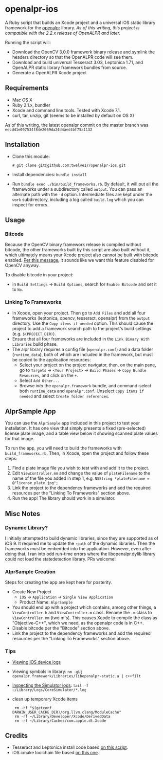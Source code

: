 openalpr-ios
============

A Ruby script that builds an Xcode project and a universal iOS static library framework for the [openalpr](https://github.com/openalpr/openalpr) library.  *As of this writing, this project is compatible with the 2.2.x release of OpenALPR and later.*

Running the script will:

- Download the OpenCV 3.0.0 framework binary release and symlink the headers directory so that the OpenALPR code will see them.
- Download and build universal Tesseract 3.03, Leptonica 1.71, and OpenALPR static library framework bundles from source.
- Generate a OpenALPR Xcode project

## Requirements

- Mac OS X
- Ruby 2.1.x, bundler
- Xcode and command line tools.  Tested with Xcode 7.1.
- curl, tar, unzip, git (seems to be installed by default on OS X)

As of this writing, the latest openalpr commit on the master branch was `eecd41e097534f84e2669da24d4aed4bf75a1132`

## Installation

- Clone this module:

  ```
  # git clone git@github.com:twelve17/openalpr-ios.git
  ```

- Install dependencies: `bundle install`
- Run `bundle exec ./bin/build_frameworks.rb`.  By default, it will put all the frameworks under a subdirectory called `output`.  You can  pass an alternate path with the `-d` option.  Intermediate files are kept under the `work` subdirectory, including a log called `build.log` which you can inspect for errors.

## Usage 

### Bitcode

Because the OpenCV binary framework release is compiled without bitcode, the other frameworks built by this script are also built without it, which ultimately means your Xcode project  also cannot be built with bitcode enabled.  [Per this message](http://stackoverflow.com/a/32728516/868173), it sounds like we want this feature disabled for OpenCV anyway.  

To disable bitcode in your project:

- In `Build Settings` → `Build Options`, search for `Enable Bitcode` and set it to `No`.   

### Linking To Frameworks

- In Xcode, open your project.  Then go to `Add Files` and add all four frameworks (leptonica, opencv, tesseract, openalpr) from the `output` directory.  Use the `Copy items if needed` option.  This should cause the project to add a framework search path to the project's build settings (e.g. `$(PROJECT_DIR)`).  
- Ensure that all four frameworks are included in the `Link Binary With Libraries` build phase.
- The alpr library requires a config file (`openalpr.conf`) and a data folder (`runtime_data`), both of which are included in the framework, but must be copied to the application resources:
  - Select your project on the project navigator, then, on the main pane, go to `Targets` → `<Your Project>` → `Build Phases` → `Copy Bundle Resources`, and click on the `+`.  
  - Select `Add Other...`
  - Browse *into* the `openalpr.framework` bundle, and command-select both `runtime_data` and `openalpr.conf`.  Unselect `Copy items if needed` and select `Create folder references`.

## AlprSample App

You can use the `AlprSample` app included in this project to test your installation.  It has one view that simply presents a fixed (pre-selected) license plate image, and a table view below it showing scanned plate values for that image.

To run the app, you will need to build the frameworks with `build_frameworks.rb`.  Then, in Xcode, open the project and follow these steps:

1. Find a plate image file you wish to test with and add it to the project.  
2. Edit `ViewController.mm` and change the value of `plateFilename` to the name of the file you added in step 1, e.g. `NSString *plateFilename = @"license_plate.jpg";`
3. Link the project to the dependency frameworks and add the required resources per the "Linking To Frameworks" section above.
4. Run the app!  The library should work in a simulator.

## Misc Notes

### Dynamic Library?

I initially attempted to build dynamic libraries, since they are supported as of iOS 9.  It required me to update the `rpath` of the dynamic libraries.  Then the frameworks must be embedded into the application.  However, even after doing that, I ran into odd run-time errors where the libopenalpr.dylib library could not load the statedetection library.  PRs welcome!

### AlprSample Creation

Steps for creating the app are kept here for posterity.

- Create New Project
  - `iOS` → `Application` → `Single View Application`
  - Product Name: `AlprSample`
- You should end up with a project which contains, among other things, a `ViewController.h` and `ViewController.m` class.  Rename the `.m` class to `ViewController.mm` (two m's).  This causes Xcode to compile the class as "Objective-C++", which we need, as the openalpr code is in C++.
- Disable bitcode per the "Bitcode" section above.
- Link the project to the dependency frameworks and add the required resources per the "Linking To Frameworks" section above.

### Tips

- [Viewing iOS device logs](http://stackoverflow.com/a/31379741/868173)
- Viewing symbols in library:
  `nm -gUj  openalpr.framework/Libraries/libopenalpr-static.a | c++filt`
- [Inspecting the Simulator logs](http://stackoverflow.com/a/26129829/868173):
  `tail -f ~/Library/Logs/CoreSimulator/*.log`
- clean up temporary Xcode items

   ```
    rm -rf "$(getconf DARWIN_USER_CACHE_DIR)/org.llvm.clang/ModuleCache"
    rm -rf ~/Library/Developer/Xcode/DerivedData
    rm -rf ~/Library/Caches/com.apple.dt.Xcode
    ```


## Credits

- Tesseract and Leptonica install code based [on this script](http://tinsuke.wordpress.com/2011/11/01/how-to-compile-and-use-tesseract-3-01-on-ios-sdk-5/).
- iOS.cmake toolchain file based [on this one](https://github.com/cristeab/ios-cmake/blob/master/toolchain/iOS.cmake).

